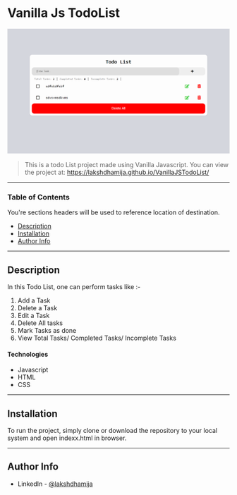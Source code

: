 # Vanilla Js TodoList

![Project Image](./image.png)

> This is a todo List project made using Vanilla Javascript.
> You can view the project at: https://lakshdhamija.github.io/VanillaJSTodoList/

---

### Table of Contents
You're sections headers will be used to reference location of destination.

- [Description](#description)
- [Installation](#how-to-use)
- [Author Info](#author-info)

---

## Description

In this Todo List, one can perform tasks like :-
1. Add a Task
2. Delete a Task
3. Edit a Task
4. Delete All tasks
5. Mark Tasks as done 
6. View Total Tasks/ Completed Tasks/ Incomplete Tasks

#### Technologies

- Javascript
- HTML
- CSS

---

## Installation
To run the project, simply clone or download the repository to your local system and open indexx.html in browser.

---

## Author Info

- LinkedIn - [@lakshdhamija](https://linkedin.com/in/laksh-dhamija)


